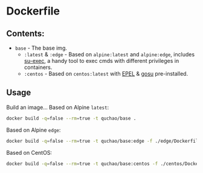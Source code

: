 # Dockerfile

## Contents:

- `base` - The base img.
    - `:latest` & `:edge` -  Based on `alpine:latest` and `alpine:edge`, includes [su-exec](https://github.com/ncopa/su-exec), a handy tool to exec cmds with different privileges in containers.
    - `:centos` - Based on `centos:latest` with [EPEL](https://fedoraproject.org/wiki/EPEL) & [gosu](https://github.com/tianon/gosu) pre-installed.

## Usage

Build an image...
Based on Alpine `latest`:

``` bash
docker build -q=false --rm=true -t quchao/base .
```

Based on Alpine `edge`:

``` bash
docker build -q=false --rm=true -t quchao/base:edge -f ./edge/Dockerfile .
```

Based on CentOS:

``` bash
docker build -q=false --rm=true -t quchao/base:centos -f ./centos/Dockerfile .
```
